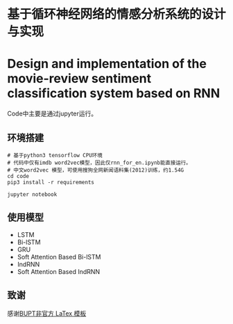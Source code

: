 # 基于循环神经网络的情感分析系统的设计与实现
# Design and implementation of the movie-review sentiment classification system based on RNN

Code中主要是通过jupyter运行。

## 环境搭建
```
# 基于python3 tensorflow CPU环境
# 代码中仅有imdb word2vec模型，因此仅rnn_for_en.ipynb能直接运行。
# 中文word2vec 模型，可使用搜狗全网新闻语料集(2012)训练，约1.54G
cd code
pip3 install -r requirements

jupyter notebook
```

## 使用模型
* LSTM
* Bi-lSTM
* GRU
* Soft Attention Based Bi-lSTM
* IndRNN
* Soft Attention Based IndRNN



## 致谢

感谢[BUPT非官方 LaTex 模板](https://github.com/sqyx008/BUPTBachelorThesis)

